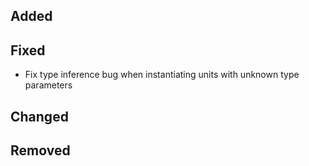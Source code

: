 
<!--
 Thanks for the MR! Please add lines describing your changes in the appropriate section

 For example:

## Added
- Added some more fish
## Fixed
 a generic parameter-->

## Added

## Fixed

- Fix type inference bug when instantiating units with unknown type parameters

## Changed

## Removed


